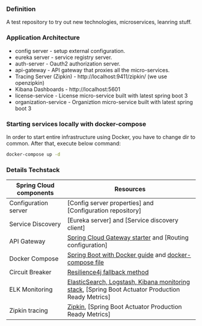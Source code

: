 ### Definition
A test repository to try out new technologies, microservices, leanring stuff.

### Application Architecture
- config server - setup external configuration.
- eureka server - service registry server.
- auth-server - Oauth2 authorization server.
- api-gateway - API gateway that proxies all the micro-services.
- Tracing Server (Zipkin) - http://localhost:9411/zipkin/ (we use openzipkin)
- Kibana Dashboards - http://localhost:5601
- license-service - License micro-service built with latest spring boot 3
- organization-service - Organiztion micro-service built with latest spring boot 3

### Starting services locally with docker-compose
In order to start entire infrastructure using Docker, you have to change dir to common. After that, execute below command:
```bash
docker-compose up -d
```
### Details Techstack
| Spring Cloud components         | Resources  |
|---------------------------------|------------|
| Configuration server            | [Config server properties] and [Configuration repository] |
| Service Discovery               | [Eureka server] and [Service discovery client] |
| API Gateway                     | [Spring Cloud Gateway starter](spring-petclinic-api-gateway/pom.xml) and [Routing configuration] |
| Docker Compose                  | [Spring Boot with Docker guide](https://spring.io/guides/gs/spring-boot-docker/) and [docker-compose file](docker-compose.yml) |
| Circuit Breaker                 | [Resilience4j fallback method](https://resilience4j.readme.io/docs/getting-started)  |
| ELK Monitoring                  | [ElasticSearch, Logstash, Kibana monitoring stack](https://micrometer.io/), [Spring Boot Actuator Production Ready Metrics] |
| Zipkin tracing                  | [Zipkin](https://zipkin.io/), [Spring Boot Actuator Production Ready Metrics] |

                       


